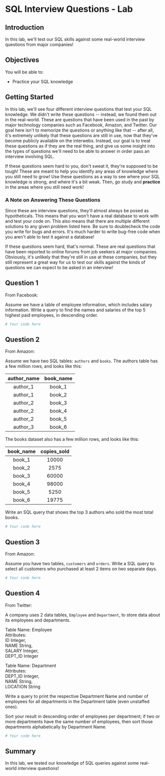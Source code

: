 
# SQL Interview Questions - Lab

## Introduction

In this lab, we'll test our SQL skills against some real-world interview questions from major companies!

## Objectives

You will be able to:

* Practice your SQL knowledge

## Getting Started

In this lab, we'll see four different interview questions that test your SQL knowledge. We didn't write these questions -- instead, we found them out in the real-world. These are questions that have been used in the past by major technology companies such as Facebook, Amazon, and Twitter. Our goal here isn't to memorize the questions or anything like that -- after all, it's extremely unlikely that these questions are still in use, now that they've become publicly available on the interwebs. Instead, our goal is to treat these questions as if they are the real thing, and give us some insight into the types of questions we'll need to be able to answer in order pass an interview involving SQL. 

If these questions seem hard to you, don't sweat it, they're supposed to be tough! These are meant to help you identify any areas of knowledge where you still need to grow! Use these questions as a way to see where your SQL knowledge is strong, and where it's a bit weak. Then, go study and **practice** in the areas where you still need work!

### A Note on Answering These Questions

Since these are interview questions, they'll almost always be posed as hypotheticals. This means that you won't have a real database to work with and test your code on. This also means that there are multiple different solutions to any given problem listed here. Be sure to doublecheck the code you write for bugs and errors. It's much harder to write bug-free code when you aren't able to test it against a database!

If these questions seem hard, that's normal. These are real questions that have been reported to online forums from job seekers at major companies. Obviously, it's unlikely that they're still in use at these companies, but they still represent a great way for us to test our skills against the kinds of questions we can expect to be asked in an interview!

## Question 1

From Facebook:

Assume we have a table of employee information, which includes salary information. Write a query to find the names and salaries of the top 5 highest paid employees, in descending order.


```python
# Your code here
```

## Question 2

From Amazon:

Assume we have two SQL tables: `authors` and `books`. The authors table has a few million rows, and looks like this: 

| author_name | book_name |
|:-----------:|:---------:|
|   author_1  |   book_1  |
|   author_1  |   book_2  |
|   author_2  |   book_3  |
|   author_2  |   book_4  |
|   author_2  |   book_5  |
|   author_3  |   book_6  |

The books dataset also has a few million rows, and looks like this:

| book_name | copies_sold |
|:---------:|:-----------:|
|   book_1  |    10000    |
|   book_2  |     2575    |
|   book_3  |    60000    |
|   book_4  |    98000    |
|   book_5  |     5250    |
|   book_6  |    19775    |

Write an SQL query that shows the top 3 authors who sold the most total books. 


```python
# Your code here
```

## Question 3

From Amazon:

Assume you have two tables, `customers` and `orders`. Write a SQL query to select all customers who purchased at least 2 items on two separate days. 


```python
# Your code here
```

## Question 4

From Twitter:

A company uses 2 data tables, `Employee` and `Department`, to store data about its employees and departments. 

Table Name: Employee   
Attributes:   
ID Integer,   
NAME String,   
SALARY Integer,   
DEPT_ID Integer   

Table Name: Department   
Attributes:   
DEPT_ID Integer,   
NAME String,   
LOCATION String   

Write a query to print the respective Department Name and number of employees for all departments in the Department table (even unstaffed ones). 

Sort your result in descending order of employees per department; if two or more departments have the same number of employees, then sort those departments alphabetically by Department Name.


```python
# Your code here
```

## Summary

In this lab, we tested our knowledge of SQL queries against some real-world interview questions!
